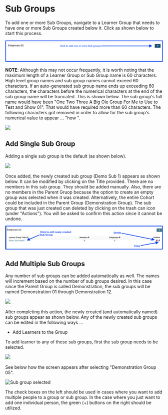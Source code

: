 # Sub Groups

To add one or more Sub Groups, navigate to a Learner Group that needs to have one or more Sub Groups created below it. Click as shown below to start this process.

![](<../.gitbook/assets/Screen Shot 2022-04-18 at 3.48.36 PM.png>)

**NOTE**: Although this may not occur frequently, it is worth noting that the maximum length of a Learner Group or Sub Group name is 60 characters. High level group names and sub group names cannot exceed 60 characters. If an auto-generated sub group name ends up exceeding 60 characters, the characters before the numerical characters at the end of the sub group name will be truncated. This is shown below. The sub group's full name would have been "One Two Three A Big Ole Group For Me to Use to Test and Show 01". That would have required more than 60 characters. The following characters got removed in order to allow for the sub group's numerical value to appear ... "how ".

![](../.gitbook/assets/lg\_name\_trun1.png)

## Add Single Sub Group

Adding a single sub group is the default (as shown below).

![](../.gitbook/assets/demo\_sub2.jpg)

Once added, the newly created sub group (Demo Sub 1) appears as shown below. It can be modified by clicking on the Title provided. There are no members in this sub group. They should be added manually. Also, there are no members in the Parent Gruop because the option to create an empty group was selected when it was created. Alternatively, the entire Cohort could be included in the Parent Group (Demonstration Group). The sub group that was just created can deleted by clicking on the trash can icon (under "Actions"). You will be asked to confirm this action since it cannot be undone.

![](../images/sub_grp_1.png)

## Add Multiple Sub Groups

Any number of sub groups can be added automatically as well. The names will increment based on the number of sub groups desired. In this case since the Parent Group is called Demonstration, the sub groups will be named Demonstration 01 through Demonstration 12.

![](../.gitbook/assets/demo\_sub4.jpg)

After completing this action, the newly created (and automatically named) sub groups appear as shown below. Any of the newly created sub groups can be edited in the following ways ...

* Add Learners to the Group

To add learner to any of these sub groups, first the sub group needs to be selected.

![](../.gitbook/assets/demo\_sub5.jpg)

See below how the screen appears after selecting "Demonstration Group 05".

![Sub group selected](../.gitbook/assets/demo\_sub6.jpg)

The check boxes on the left should be used in cases where you want to add multiple people to a group or sub group. In the case where you just want to add one individual person, the green (+) buttons on the right should be utilized.

